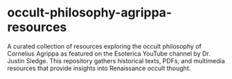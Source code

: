 # occult-philosophy-agrippa-resources
A curated collection of resources exploring the occult philosophy of Cornelius Agrippa as featured on the Esoterica YouTube channel by Dr. Justin Sledge. This repository gathers historical texts, PDFs, and multimedia resources that provide insights into Renaissance occult thought.
